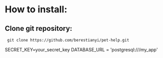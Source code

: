 # How to install:

## Clone git repository:
```
 git clone https://github.com/berestianyi/pet-help.git
```


SECRET_KEY=your_secret_key
DATABASE_URL = 'postgresql:///my_app'
